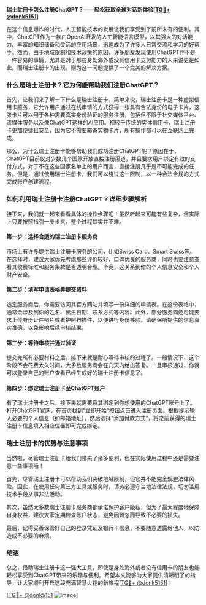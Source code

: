 **瑞士註冊卡怎么注册ChatGPT？——轻松获取全球对话新体验[[TG💪+ @donk5151](https://t.me/s/donk5151)]**

在这个信息爆炸的时代，人工智能技术的发展让我们享受到了前所未有的便利。其中，ChatGPT作为一款由OpenAI开发的人工智能语言模型，以其强大的对话能力、丰富的知识储备和灵活的应用场景，迅速成为了许多人日常交流和学习的好帮手。然而，由于地域限制和技术政策的原因，许多朋友发现使用ChatGPT并不是一件容易的事情，尤其是对于那些身处海外或没有信用卡支付能力的人来说更是如此。而瑞士注册卡的出现，则为这一问题提供了一个完美的解决方案。

### **什么是瑞士注册卡？它为何能帮助我们注册ChatGPT？**

首先，让我们来了解一下什么是瑞士注册卡。简单来说，瑞士注册卡是一种虚拟信用卡服务，它允许用户通过在线申请的方式获得一张具有合法身份的电子卡片，这张卡片可以用于各种需要真实身份验证的服务注册，包括但不限于社交媒体平台、流媒体服务以及像ChatGPT这样的AI应用。相较于传统的实体信用卡，瑞士注册卡更加便捷且安全，因为它不需要邮寄实物卡片，所有操作都可以在互联网上完成。

那么，为什么瑞士注册卡能够帮助我们成功注册ChatGPT呢？原因在于，ChatGPT目前仅对少数几个国家开放直接注册渠道，并且要求用户绑定有效的支付方式。对于不在这些国家名单上的用户而言，直接注册几乎是不可能完成的任务。但是，通过使用瑞士注册卡，我们可以绕过这一限制，以一种合法合规的方式完成账户创建流程。

### **如何利用瑞士注册卡注册ChatGPT？详细步骤解析**

接下来，我们就一起来看看具体的操作步骤吧！虽然听起来可能有些复杂，但实际上只要按照指引一步步来，整个过程其实并不难。

#### **第一步：选择合适的瑞士注册卡服务商**
市场上有许多提供瑞士注册卡服务的公司，比如Swiss Card、Smart Swiss等。在选择时，建议大家优先考虑那些评价较好、口碑优良的服务商，同时也要注意查看其收费标准和服务条款是否透明合理。毕竟，这关系到你的个人信息安全和个人财产安全。

#### **第二步：填写申请表格并提交资料**
选定服务商后，你需要访问其官方网站并填写一份详细的申请表。在这份表格中，通常会涉及到你的姓名、出生日期、联系方式等内容。此外，部分服务商还可能要求上传身份证件照片或者护照扫描件，以便进行身份核验。请确保所提供的信息真实准确，以免影响后续审核结果。

#### **第三步：等待审核并通过验证**
提交完所有必要材料之后，接下来就是耐心等待审核的过程了。一般情况下，这个阶段不会花费太久时间，大多数服务商会在几天内给出答复。一旦审核通过，你就可以登录自己的账户查看已经生成好的瑞士注册卡信息了。

#### **第四步：绑定瑞士注册卡至ChatGPT账户**
有了瑞士注册卡之后，接下来就需要将其绑定到你想使用的ChatGPT账号上了。打开ChatGPT官网，在首页找到“立即开始”按钮点击进入注册页面。根据提示输入必要的个人信息（如邮箱地址），然后选择“添加付款方式”，将之前获得的瑞士注册卡信息填入相应位置即可完成绑定。

### **瑞士注册卡的优势与注意事项**

当然啦，尽管瑞士注册卡给我们带来了诸多便利，但在实际使用过程中还是需要注意一些事项哦！

首先，尽管瑞士注册卡可以帮助我们突破地域限制，但它并不能完全规避法律风险。因此，在使用任何第三方工具或服务时，请务必遵守当地法律法规，切勿滥用技术手段从事非法活动。

其次，虽然大多数瑞士注册卡服务商都承诺保护客户隐私，但为了最大程度地保障自身权益，建议大家定期检查账户状态，避免因疏忽而导致不必要的损失。

最后，记得妥善保管好自己的登录凭证及银行卡信息，不要随意透露给他人，以防造成不必要的麻烦。

### **结语**

总之，借助瑞士注册卡这一强大工具，即使是身处海外或者没有信用卡的朋友也能轻松享受到ChatGPT带来的乐趣与便利。希望本文能够为大家提供清晰明了的指导，让大家顺利开启这段充满智慧火花的新旅程[[TG💪+ @donk5151](https://t.me/s/donk5151)]！

[[TG💪+ @donk5151](https://t.me/s/donk5151) ![Image](https://i.postimg.cc/rwNCRYN7/Snipaste-2025-04-30-17-27-05.png)]